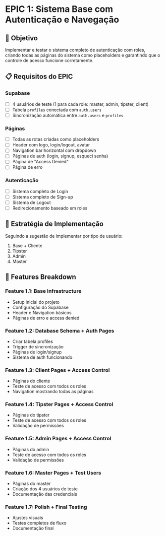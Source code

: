 # EPIC 1: Sistema Base com Autenticação e Navegação

## 🎯 Objetivo
Implementar e testar o sistema completo de autenticação com roles, criando todas as páginas do sistema como placeholders e garantindo que o controle de acesso funcione corretamente.

## 📋 Requisitos do EPIC

### Supabase
- [ ] 4 usuários de teste (1 para cada role: master, admin, tipster, client)
- [ ] Tabela `profiles` conectada com `auth.users`
- [ ] Sincronização automática entre `auth.users` e `profiles`

### Páginas
- [ ] Todas as rotas criadas como placeholders
- [ ] Header com logo, login/logout, avatar
- [ ] Navigation bar horizontal com dropdown
- [ ] Páginas de auth (login, signup, esqueci senha)
- [ ] Página de "Access Denied"
- [ ] Página de erro

### Autenticação
- [ ] Sistema completo de Login
- [ ] Sistema completo de Sign-up
- [ ] Sistema de Logout
- [ ] Redirecionamento baseado em roles

## 🔄 Estratégia de Implementação

Seguindo a sugestão de implementar por tipo de usuário:
1. Base + Cliente
2. Tipster
3. Admin
4. Master

## 📝 Features Breakdown

### Feature 1.1: Base Infrastructure
- Setup inicial do projeto
- Configuração do Supabase
- Header e Navigation básicos
- Páginas de erro e access denied

### Feature 1.2: Database Schema + Auth Pages
- Criar tabela profiles
- Trigger de sincronização
- Páginas de login/signup
- Sistema de auth funcionando

### Feature 1.3: Client Pages + Access Control
- Páginas do cliente
- Teste de acesso com todos os roles
- Navigation mostrando todas as páginas

### Feature 1.4: Tipster Pages + Access Control
- Páginas do tipster
- Teste de acesso com todos os roles
- Validação de permissões

### Feature 1.5: Admin Pages + Access Control
- Páginas do admin
- Teste de acesso com todos os roles
- Validação de permissões

### Feature 1.6: Master Pages + Test Users
- Páginas do master
- Criação dos 4 usuários de teste
- Documentação das credenciais

### Feature 1.7: Polish + Final Testing
- Ajustes visuais
- Testes completos de fluxo
- Documentação final